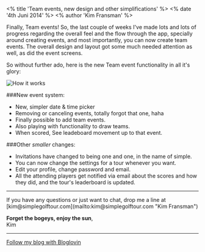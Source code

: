 <% title 'Team events, new design and other simplifications' %>
<% date '4th Juni 2014' %>
<% author 'Kim Fransman' %>

Finally, Team events!
So, the last couple of weeks I've made lots and lots of progress regarding the overall feel and the flow through the app, specially around creating events, and most importantly, you can now create team events.
The overall design and layout got some much needed attention as well, as did the event screens.

So without further ado, here is the new Team event functionality in all it's glory:

<img alt="How it works" src="https://s3-eu-west-1.amazonaws.com/kimfransman/new_event_creation_flow.gif" />

###New event system:
<ul>
  <li>New, simpler date & time picker</li>
  <li>Removing or canceling events, totally forgot that one, haha</li>
  <li>Finally possible to add team events.</li>
  <li>Also playing with functionality to draw teams.</li>
  <li>When scored, See leadeboard movement up to that event.</li>
</ul>

###Other <em>smaller</em> changes:
<ul>
  <li>Invitations have changed to being one and one, in the name of simple.</li>
  <li>You can now change the settings for a tour whenever you want.</li>
  <li>Edit your profile, change password and email.</li>
  <li>All the attending players get notified via email about the scores and how they did, and the tour's leaderboard is updated.</li>
</ul>

<hr />
If you have any questions or just want to chat, drop me a line at [kim@simplegolftour.com](mailto:kim@simplegolftour.com "Kim Fransman")

**Forget the bogeys, enjoy the sun**,<br />Kim
<br />
<hr />
<a href="http://www.bloglovin.com/blog/12363875/?claim=gqbme6vq89k">Follow my blog with Bloglovin</a>
